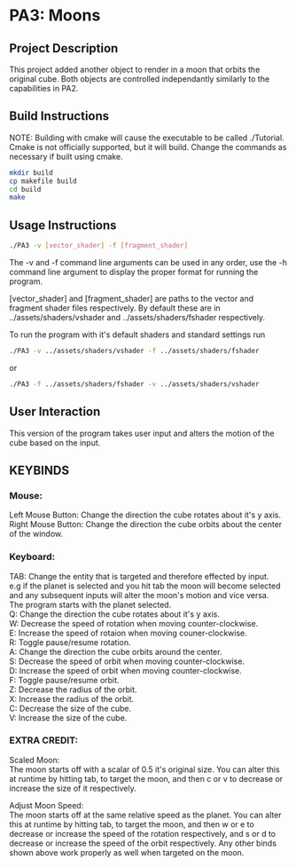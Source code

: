 # PA3: Moons

## Project Description
This project added another object to render in a moon that orbits the original cube.  Both objects are controlled independantly similarly to the capabilities in PA2.  

## Build Instructions

NOTE: Building with cmake will cause the executable to be called ./Tutorial.  Cmake is not officially supported, but it will build. Change the commands as necessary if built using cmake.

```bash
mkdir build
cp makefile build
cd build
make
```

## Usage Instructions
```bash
./PA3 -v [vector_shader] -f [fragment_shader]
```

The -v and -f command line arguments can be used in any order, use the -h command line argument to display the proper format for running the program.

[vector_shader] and [fragment_shader] are paths to the vector and fragment shader files respectively. By default these are in ../assets/shaders/vshader and ../assets/shaders/fshader respectively.

To run the program with it's default shaders and standard settings run
```bash
./PA3 -v ../assets/shaders/vshader -f ../assets/shaders/fshader
```
or
```bash
./PA3 -f ../assets/shaders/fshader -v ../assets/shaders/vshader
```

## User Interaction
This version of the program takes user input and alters the motion of the cube based on the input.

## KEYBINDS

### Mouse:
Left Mouse Button: Change the direction the cube rotates about it's y axis.  
Right Mouse Button: Change the direction the cube orbits about the center of the window.  

### Keyboard:
TAB: Change the entity that is targeted and therefore effected by input.  
e.g if the planet is selected and you hit tab the moon will become selected and any subsequent inputs will alter the moon's motion and vice versa.  
The program starts with the planet selected.  
Q: Change the direction the cube rotates about it's y axis.  
W: Decrease the speed of rotation when moving counter-clockwise.   
E: Increase the speed of rotaion when moving couner-clockwise.   
R: Toggle pause/resume rotation.  
A: Change the direction the cube orbits around the center.  
S: Decrease the speed of orbit when moving counter-clockwise.  
D: Increase the speed of orbit when moving counter-clockwise.  
F: Toggle pause/resume orbit.  
Z: Decrease the radius of the orbit.  
X: Increase the radius of the orbit.  
C: Decrease the size of the cube.  
V: Increase the size of the cube. 

### EXTRA CREDIT:
Scaled Moon:  
The moon starts off with a scalar of 0.5 it's original size.  You can alter this at runtime by hitting tab, to target the moon, and then c or v to decrease or increase the size of it respectively.

Adjust Moon Speed:  
The moon starts off at the same relative speed as the planet.  You can alter this at runtime by hitting tab, to target the moon, and then w or e to decrease or increase the speed of the rotation respectively, and s or d to decrease or increase the speed of the orbit respectively.  Any other binds shown above work properly as well when targeted on the moon.
